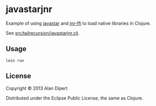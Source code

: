 # javastarjnr

Example of using [javastar](https://github.com/tailrecursion/javastar)
and [jnr-ffi](https://github.com/jnr/jnr-ffi/) to load native
libraries in Clojure.

See [src/tailrecursion/javastarjnr.clj](src/tailrecursion/javastarjnr.clj).

## Usage

    lein run

## License

Copyright © 2013 Alan Dipert

Distributed under the Eclipse Public License, the same as Clojure.
